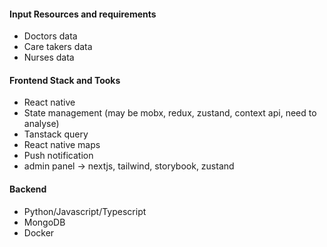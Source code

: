 #### Input Resources and requirements
- Doctors data
- Care takers data
- Nurses data

#### Frontend Stack and Tooks
- React native
- State management (may be mobx, redux, zustand, context api, need to analyse)
- Tanstack query 
- React native maps
- Push notification
- admin panel -> nextjs, tailwind, storybook, zustand

#### Backend
- Python/Javascript/Typescript
- MongoDB
- Docker